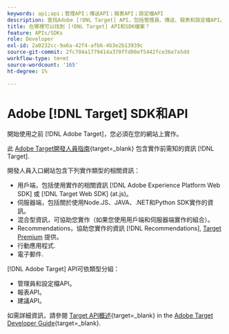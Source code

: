 ```yaml
---
keywords: api;api；管理API；傳送API；報表API；設定檔API
description: 查找Adobe [!DNL Target] API，包括管理員、傳送、報表和設定檔API。
title: 在哪裡可以找到 [!DNL Target] API和SDK檔案？
feature: APIs/SDKs
role: Developer
exl-id: 2a0232cc-9a6a-42f4-afb6-4b3e2b13939c
source-git-commit: 2fc704a1779414a370ffd00ef5442fce36e7a5dd
workflow-type: tm+mt
source-wordcount: '165'
ht-degree: 1%

---
```


# Adobe [!DNL Target] SDK和API

開始使用之前 [!DNL Adobe Target]，您必須在您的網站上實作。

此 [Adobe Target開發人員指南](https://experienceleague.adobe.com/docs/target-dev/developer/overview.html){target=_blank} 包含實作前需知的資訊 [!DNL Target].

開發人員入口網站包含下列實作類型的相關資訊：

* 用戶端，包括使用實作的相關資訊 [!DNL Adobe Experience Platform Web SDK] 或 [!DNL Target Web SDK] (at.js)。
* 伺服器端，包括關於使用Node.JS、JAVA、.NET和Python SDK實作的資訊。
* 混合型資訊，可協助您實作（如果您使用用戶端和伺服器端實作的組合）。
* Recommendations，協助您實作的資訊 [!DNL Recommendations], [Target Premium](/help/main/c-intro/intro.md#premium) 提供。
* 行動應用程式.
* 電子郵件.

[!DNL Adobe Target] API可依類型分組：

* 管理員和設定檔API。
* 報表API。
* 建議API。

如需詳細資訊，請參閱 [Target API概述](https://experienceleague.adobe.com/docs/target-dev/developer/implementation/before-implement/considerations-before-you-implement-target.html){target=_blank} in the [Adobe Target Developer Guide](https://experienceleague.adobe.com/docs/target-dev/developer/overview.html?lang=en){target=_blank}.
